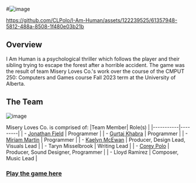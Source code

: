 #![image](https://github.com/CLPolo/I-Am-Human/assets/122239525/cf178dcc-8078-489f-8409-24233ce7c877)

https://github.com/CLPolo/I-Am-Human/assets/122239525/61357948-5812-488a-8508-1f480e03b21b

## Overview
I Am Human is a psychological thriller which follows the player and their sibling trying to escape the forest after a horrible accident. The game was the result of team Misery Loves Co.'s work over the course of the CMPUT 250: Computers and Games course Fall 2023 term at the University of Alberta. 

## The Team

![image](https://github.com/CLPolo/I-Am-Human/assets/122239525/b2a256c5-7feb-45c1-b65b-85059c1bbe78)

Misery Loves Co. is comprised of:
|Team Member| Role(s) |
|-----------|---------|
| - [Jonathan Fjeld](https://jfjeld.com/) | Programmer |
| - [Gurtaj Khabra](https://github.com/GurtajK) | Programmer |
| - [Miriam Martin](https://github.com/MiriamMartin) | Programmer |
| - [Kaelyn McEwan](https://github.com/kaelynfmp) | Producer, Design Lead, Visuals Lead |
| - Taryn Misselbrook | Writing Lead |
| - [Corey Polo](https://github.com/CLPolo) | Producer, Sound Designer, Programmer |
| - Lloyd Ramirez | Composer, Music Lead | 

### [Play the game here](https://gurtajk.itch.io/misery-loves-co)
